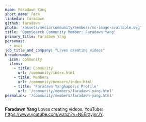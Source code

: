 ```yaml
---
name: Faradawn Yang
short_name: Fara
linkedin: faradawn
github: faradawn
photo: '/assets/media/community/members/no-image-available.svg'
title: 'OpenSearch Community Member: Faradawn Yang'
primary_title: Faradawn Yang
personas:
  - osci
job_title_and_company: "Loves creating videos"
breadcrumbs:
  icon: community
  items:
    - title: Community
      url: /community/index.html
    - title: Members
      url: /community/members/index.html
    - title: 'Faradawn Yang&apos;s Profile'
      url: '/community/members/faradawn-yang.html'
permalink: '/community/members/faradawn-yang.html'
---
```


**Faradawn Yang** Loves creating videos. YouTube: https://www.youtube.com/watch?v=N6ErzyjnrJY.
